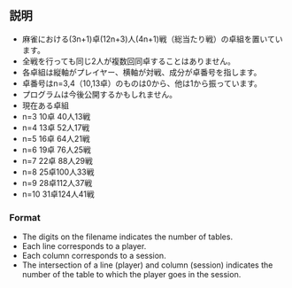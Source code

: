 ## 説明

* 麻雀における(3n+1)卓(12n+3)人(4n+1)戦（総当たり戦）の卓組を置いています。
* 全戦を行っても同じ2人が複数回同卓することはありません。
* 各卓組は縦軸がプレイヤー、横軸が対戦、成分が卓番号を指します。
* 卓番号はn=3,4（10,13卓）のものは0から、他は1から振っています。
* プログラムは今後公開するかもしれません。
* 現在ある卓組
 * n=3  10卓 40人13戦
 * n=4  13卓 52人17戦
 * n=5  16卓 64人21戦
 * n=6  19卓 76人25戦
 * n=7  22卓 88人29戦
 * n=8  25卓100人33戦
 * n=9  28卓112人37戦
 * n=10 31卓124人41戦

### Format

* The digits on the filename indicates the number of tables.
* Each line corresponds to a player.
* Each column corresponds to a session.
* The intersection of a line (player) and column (session) indicates the number of the table to which the player goes in the session.
